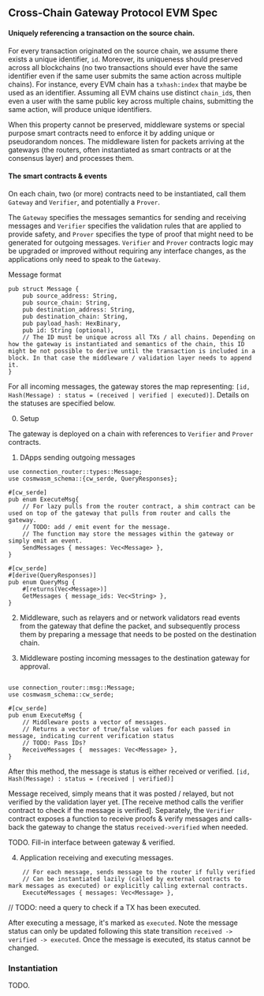 ## Cross-Chain Gateway Protocol EVM Spec 

#### Uniquely referencing a transaction on the source chain.

For every transaction originated on the source chain, we assume there exists a unique identifier, `id`. Moreover, its uniqueness should preserved across all blockchains (no two transactions should ever have the same identifier even if the same user submits the same action across multiple chains). For instance, every EVM chain has a `txhash:index` that maybe be used as an identifier. Assuming all EVM chains use distinct `chain_id`s, then even a user with the same public key across multiple chains, submitting the same action, will produce unique identifiers.

When this property cannot be preserved, middleware systems or special purpose smart contracts need to enforce it by adding unique or pseudorandom nonces. The middleware listen for packets arriving at the gateways (the routers, often instantiated as smart contracts or at the consensus layer) and processes them. 

#### The smart contracts & events

On each chain, two (or more) contracts need to be instantiated, call them `Gateway` and `Verifier`, and potentially a `Prover`. 

The `Gateway` specifies the messages semantics for sending and receiving messages and `Verifier` specifies the validation rules that are applied to provide safety, and `Prover` specifies the type of proof that might need to be generated for outgoing messages. `Verifier` and `Prover` contracts logic may be upgraded or improved without requiring any interface changes, as the applications only need to speak to the `Gateway`.


Message format
```
pub struct Message {
    pub source_address: String,
    pub source_chain: String,
    pub destination_address: String,
    pub destination_chain: String,
    pub payload_hash: HexBinary,
    pub id: String (optional), 
    // The ID must be unique across all TXs / all chains. Depending on how the gateway is instantiated and semantics of the chain, this ID might be not possible to derive until the transaction is included in a block. In that case the middleware / validation layer needs to append it.    
}
```

For all incoming messages, the gateway stores the map representing: `[id, Hash(Message) : status = (received | verified | executed)]`. 
Details on the statuses are specified below. 

0. Setup

The gateway is deployed on a chain with references to `Verifier` and `Prover` contracts. 

1. DApps sending outgoing messages
```
use connection_router::types::Message;
use cosmwasm_schema::{cw_serde, QueryResponses};

#[cw_serde]
pub enum ExecuteMsg{
    // For lazy pulls from the router contract, a shim contract can be used on top of the gateway that pulls from router and calls the gateway. 
    // TODO: add / emit event for the message. 
    // The function may store the messages within the gateway or simply emit an event.    
    SendMessages { messages: Vec<Message> }, 
}

#[cw_serde]
#[derive(QueryResponses)]
pub enum QueryMsg {
    #[returns(Vec<Message>)]
    GetMessages { message_ids: Vec<String> },
}
```

2. Middleware, such as relayers and or network validators read events from the gateway that define the packet, and subsequently process them by preparing a message that needs to be posted on the destination chain.

3. Middleware posting incoming messages to the destination gateway for approval.

```

use connection_router::msg::Message;
use cosmwasm_schema::cw_serde;

#[cw_serde]
pub enum ExecuteMsg {
    // Middleware posts a vector of messages. 
    // Returns a vector of true/false values for each passed in message, indicating current verification status
    // TODO: Pass IDs? 
    ReceiveMessages {  messages: Vec<Message> },
}
```

After this method, the message is status is either received or verified.
`[id, Hash(Message) : status = (received | verified)]`

Message received, simply means that it was posted / relayed, but not verified by the validation layer yet. [The receive method calls the verifier contract to check if the message is verified]. Separately, the `Verifier` contract exposes a function to receive proofs & verify messages and calls-back the gateway to change the status `received->verified` when needed. 

TODO. Fill-in interface between gateway & verified.  

4. Application receiving and executing messages.
```
    // For each message, sends message to the router if fully verified
    // Can be instantiated lazily (called by external contracts to mark messages as executed) or explicitly calling external contracts. 
    ExecuteMessages { messages: Vec<Message> },
```

// TODO: need a query to check if a TX has been executed. 

After executing a message, it's marked as `executed`. Note the message status can only be updated following this state transition `received -> verified -> executed`. Once the message is executed, its status cannot be changed. 

### Instantiation

TODO.
